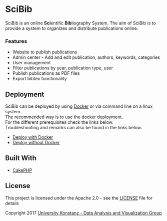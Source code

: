 # SciBib

SciBib is an online **Sci**entific **Bib**liography System. The aim of SciBib is to provide a system to organizes and distribute publications online.

### Features

- Website to publish publications
- Admin center - Add and edit publication, authors, keywords, categories
- User management
- Filter publications by year, publication type, user
- Publish publications as PDF files
- Export bibtex functionality

## Deployment

SciBib can be deployed by using [Docker](https://www.docker.com/) or via command line on a linux system.  
The recommended way is to use the docker deployment.  
For the different prerequisites check the links below.  
Troubleshooting and remarks can also be found in the links below.

 - [Deploy with Docker](./Documentation/Deployment/docker.md)
 - [Deploy without Docker](./Documentation/Deployment/nodocker.md)

## Built With

* [CakePHP](https://github.com/cakephp/cakephp)

## License

This project is licensed under the Apache 2.0 - see the [LICENSE](LICENSE) file for details

Copyright 2017 [University Konstanz - Data Analysis and Visualization Group](https://www.vis.uni-konstanz.de/)

